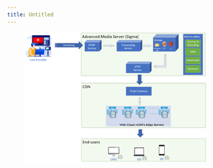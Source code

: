 ```yaml
---
title: Untitled
---
```


<figure><img src="../assets/image (56) (1) (1).png" alt=""><figcaption></figcaption></figure>
